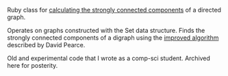 Ruby class for [calculating the strongly connected components](http://maetl.coretxt.net.nz/scc-in-ruby)
of a directed graph.

Operates on graphs constructed with the Set data structure. Finds the strongly connected components of a digraph using the [improved algorithm](http://www.mcs.vuw.ac.nz/~djp/files/P05.pdf) described by David Pearce.

Old and experimental code that I wrote as a comp-sci student. Archived here for posterity.


